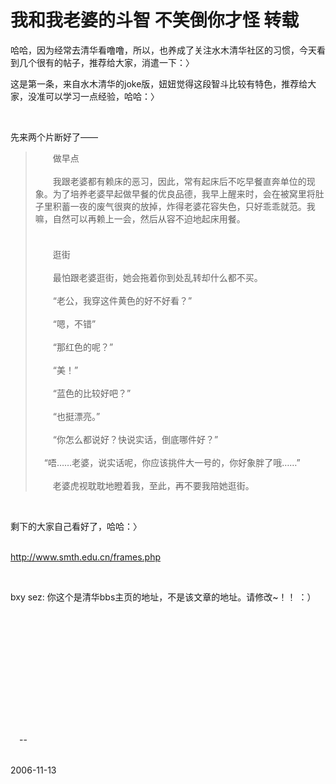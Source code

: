 # 我和我老婆的斗智 不笑倒你才怪 转载

<p>哈哈，因为经常去清华看噜噜，所以，也养成了关注水木清华社区的习惯，今天看到几个很有的帖子，推荐给大家，消遣一下：〉</p><p>这是第一条，来自水木清华的joke版，妞妞觉得这段智斗比较有特色，推荐给大家，没准可以学习一点经验，哈哈：〉</p><p>&nbsp;</p><p> 先来两个片断好了——</p><blockquote><p>　　做早点  <br /><br />　　我跟老婆都有赖床的恶习，因此，常有起床后不吃早餐直奔单位的现象。为了培养老婆早起做早餐的优良品德，我早上醒来时，会在被窝里将肚子里积蓄一夜的废气很爽的放掉，炸得老婆花容失色，只好乖乖就范。我嘛，自然可以再赖上一会，然后从容不迫地起床用餐。  <br />　  <br /><br />　　逛街  <br /><br />　　最怕跟老婆逛街，她会拖着你到处乱转却什么都不买。  <br /><br />　　“老公，我穿这件黄色的好不好看？”  <br /><br />　　“嗯，不错”  <br /><br />　　“那红色的呢？”  <br /><br />　　“美！”  <br /><br />　　“蓝色的比较好吧？”  <br /><br />　　“也挺漂亮。”  <br /><br />　　“你怎么都说好？快说实话，倒底哪件好？”  <br /><br />　“唔……老婆，说实话呢，你应该挑件大一号的，你好象胖了哦……”  <br /><br />　　老婆虎视耽耽地瞪着我，至此，再不要我陪她逛街。  </p></blockquote><p>&nbsp;</p><p>剩下的大家自己看好了，哈哈：〉</p><p><br /><a href="http://www.smth.edu.cn/frames.php">http://www.smth.edu.cn/frames.php</a></p><p>&nbsp;</p><p>bxy sez: 你这个是清华bbs主页的地址，不是该文章的地址。请修改~！！ ：）　　  <br /><br />　　  <br /><br />　<br />　　<br />　　  <br /><br />　<br />　<br />　　  <br /><br />　--<br /><br /></p>  

2006-11-13